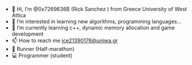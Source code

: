 - 👋 Hi, I’m @0x7269636B (Rick Sanchez ) from Greece University of West Attica 
- 👀 I’m interested in learning new algorithms, programming languages...
- 🌱 I’m currently learning c++, dynamic memory allocation and game development 
- 📫 How to reach me ice21390176@uniwa.gr 
- 🏀 Runner (Half-marathon)
- 💻 Programmer (student)

<!--
Rick Sanchez/0x7269636B is a ✨ special ✨ repository because its `README.md` (this file) appears on your GitHub profile.
You can click the Preview link to take a look at your changes.
--->
